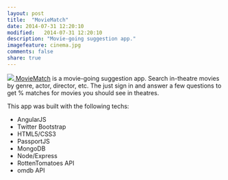 ```yaml
---
layout: post
title:  "MovieMatch"
date: 2014-07-31 12:20:10
modified:   2014-07-31 12:20:10
description: "Movie-going suggestion app."
imagefeature: cinema.jpg
comments: false
share: true
---
```


<a href="//moviematch.herokuapp.com"> <img class="post-image" src="../../../../../images/moviematch.png"/>
MovieMatch</a> is a movie-going suggestion app. Search in-theatre movies by genre, actor, director, etc. The just sign in and answer a few questions to get % matches for movies you should see in theatres.

This app was built with the following techs:
- AngularJS
- Twitter Bootstrap
- HTML5/CSS3
- PassportJS
- MongoDB
- Node/Express
- RottenTomatoes API
- omdb API